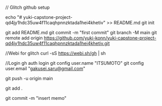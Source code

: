 // Glitch github setup

echo "# yuki-capstone-project-qd4jy1hdc35uw4f11caqhpnnzktada1hei4khetiv" >> README.md
git init

git add README.md
git commit -m "first commit"
git branch -M main
git remote add origin https://github.com/yuki-konn/yuki-capstone-project-qd4jy1hdc35uw4f11caqhpnnzktada1hei4khetiv.git

//Webi for glitch
curl -sS https://webi.sh/gh | sh

//Login
gh auth login
git config user.name "ITSUMOTO"
git config user.email "gakusei.saru@gmail.com"

git push -u origin main

git add .

git commit -m "insert memo"
